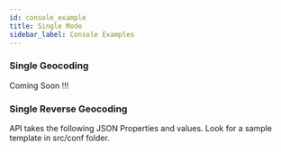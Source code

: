 ```yaml
---
id: console_example
title: Single Mode
sidebar_label: Console Examples
---
```


### Single Geocoding
Coming Soon !!!


### Single Reverse Geocoding
API takes the following JSON Properties and values. Look for a sample template in src/conf folder.

